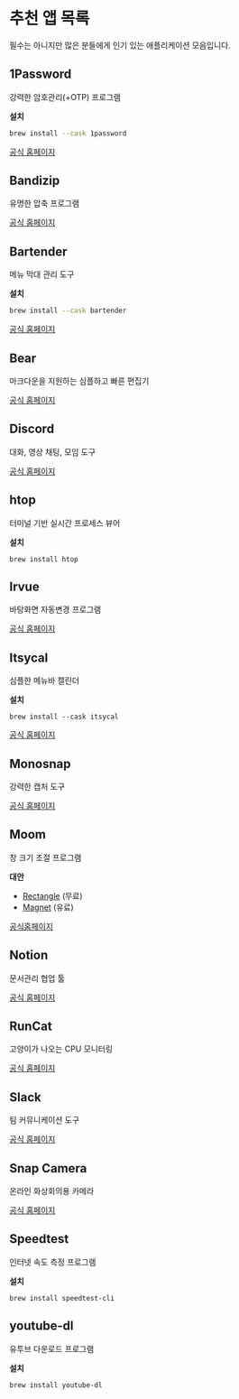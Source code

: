 # 추천 앱 목록

필수는 아니지만 많은 분들에게 인기 있는 애플리케이션 모음입니다.

## 1Password <Badge text="유료" />

강력한 암호관리(+OTP) 프로그램

**설치**

```sh
brew install --cask 1password
```

[공식 홈페이지](https://1password.com/)

## Bandizip <Badge text="유료" />

유명한 압축 프로그램

[공식 홈페이지](https://kr.bandisoft.com/bandizip.mac/)

## Bartender <Badge text="유료" />

메뉴 막대 관리 도구

**설치**

```sh
brew install --cask bartender
```

[공식 홈페이지](https://www.macbartender.com/)

## Bear <Badge text="부분 유료" />

마크다운을 지원하는 심플하고 빠른 편집기

[공식 홈페이지](https://bear.app/)

## Discord <Badge text="무료" />

대화, 영상 채팅, 모임 도구

[공식 홈페이지](https://discord.com/)

## htop <Badge text="무료" />

터미널 기반 실시간 프로세스 뷰어

**설치**

```
brew install htop
```

## Irvue <Badge text="부분 유료" />

바탕화면 자동변경 프로그램

[공식 홈페이지](https://irvue.tumblr.com/)

## Itsycal <Badge text="무료" />

심플한 메뉴바 캘린더

**설치**

```
brew install --cask itsycal
```

[공식 홈페이지](https://www.mowglii.com/itsycal/)

## Monosnap <Badge text="부분 유료" />

강력한 캡처 도구

[공식 홈페이지](https://monosnap.com/welcome)

## Moom <Badge text="유료" />

창 크기 조절 프로그램

**대안**

- [Rectangle](https://rectangleapp.com/) (무료)
- [Magnet](https://magnet.crowdcafe.com/) (유료)

[공식홈페이지](https://manytricks.com/moom/)

## Notion <Badge text="부분 유료" />

문서관리 협업 툴

[공식 홈페이지](https://notion.so/)

## RunCat <Badge text="부분 유료" />

고양이가 나오는 CPU 모니터링

[공식 홈페이지](https://kyome.io/runcat/index.html?lang=en)

## Slack <Badge text="부분 유료" />

팀 커뮤니케이션 도구

[공식 홈페이지](https://slack.com/)

## Snap Camera <Badge text="무료" />

온라인 화상회의용 카메라

[공식 홈페이지](https://snapcamera.snapchat.com/)

## Speedtest <Badge text="무료" />

인터넷 속도 측정 프로그램

**설치**

```
brew install speedtest-cli
```

## youtube-dl <Badge text="무료" />

유투브 다운로드 프로그램

**설치**

```
brew install youtube-dl
```
